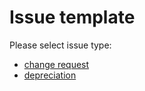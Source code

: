 # Issue template

Please select issue type:

* [change request](https://github.com/Investigations-eagle/angular-webpack/issues/new?template=change_request.md)
* [depreciation](https://github.com/Investigations-eagle/angular-webpack/issues/new?template=deprecation.md)
